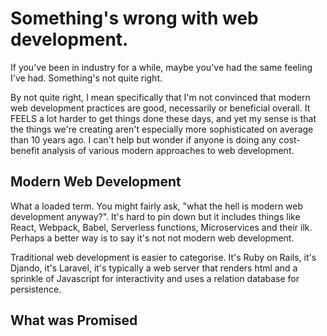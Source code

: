 # Something's wrong with web development.

If you've been in industry for a while, maybe you've had the same feeling I've had. Something's not quite right.

By not quite right, I mean specifically that I'm not convinced that modern web development practices are good, necessarily or beneficial overall. It FEELS a lot harder to get things done these days, and yet my sense is that the things we're creating aren't especially more sophisticated on average than 10 years ago. I can't help but wonder if anyone is doing any cost-benefit analysis of various modern approaches to web development.

## Modern Web Development

What a loaded term. You might fairly ask, "what the hell is modern web development anyway?". It's hard to pin down but it includes things like React, Webpack, Babel, Serverless functions, Microservices and their ilk. Perhaps a better way is to say it's not not modern web development.

Traditional web development is easier to categorise. It's Ruby on Rails, it's Djando, it's Laravel, it's typically a web server that renders html and a sprinkle of Javascript for interactivity and uses a relation database for persistence.

## What was Promised

